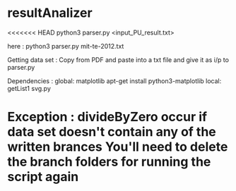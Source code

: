 # resultAnalizer
<<<<<<< HEAD
python3 parser.py <input_PU_result.txt>

here :
	python3 parser.py mit-te-2012.txt

Getting data set :
	Copy from PDF and paste into a txt file and give it as i/p to parser.py
	
Dependencies :
	global:
		matplotlib
		apt-get install python3-matplotlib
	local:
		getList1
		svg.py
	
Exception :
	divideByZero occur if data set doesn't contain any of the written brances
	You'll need to delete the branch folders for running the script again
=======
